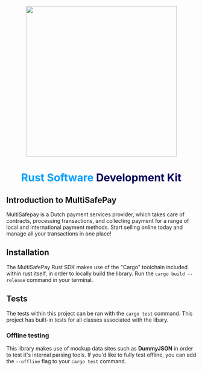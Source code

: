 <p align="center">
    <img src="https://camo.githubusercontent.com/517483ae0eaba9884f397e9af1c4adc7bbc231575ac66cc54292e00400edcd10/68747470733a2f2f7777772e6d756c7469736166657061792e636f6d2f66696c6561646d696e2f74656d706c6174652f696d672f6d756c7469736166657061792d6c6f676f2d69636f6e2e737667" width="400px" position="center">
</p>

<h1 align="center">
    <b>
        <span style="color: #009fff">Rust Software</span>
        <span style="color: #00005a">Development Kit</span>
    </b>
</h1>

## Introduction to MultiSafePay
MultiSafepay is a Dutch payment services provider, which takes care of contracts, processing transactions, and collecting payment for a range of local and international payment methods. Start selling online today and manage all your transactions in one place!

## Installation
The MultiSafePay Rust SDK makes use of the "Cargo" toolchain included within rust itself, in order to locally build the library. Run the `cargo build --release` command in your terminal.

## Tests
The tests within this project can be ran with the `cargo test` command. This project has built-in tests for all classes associated with the libary.

### Offline testing
This library makes use of mockup data sites such as **DummyJSON** in order to test it's internal parsing tools. If you'd like to fully test offline, you can add the `--offline` flag to your `cargo test` command.
